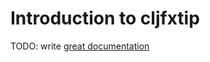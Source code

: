 # Introduction to cljfxtip

TODO: write [great documentation](http://jacobian.org/writing/what-to-write/)
